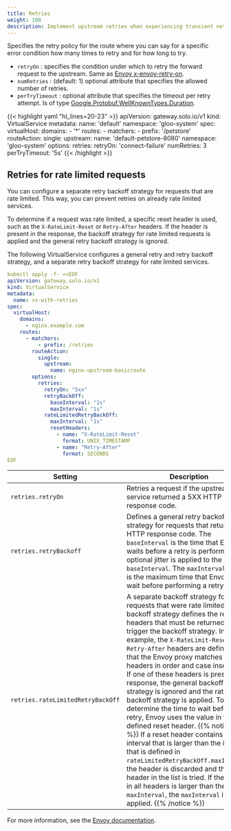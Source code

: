 ```yaml
---
title: Retries
weight: 100
description: Implement upstream retries when experiencing transient network errors
---
```


Specifies the retry policy for the route where you can say for a specific error condition how many times to retry and
for how long to try.

* `retryOn` : specifies the condition under which to retry the forward request to the upstream. Same as [Envoy x-envoy-retry-on](https://www.envoyproxy.io/docs/envoy/latest/configuration/http/http_filters/router_filter#x-envoy-retry-on).
* `numRetries` : (default: 1) optional attribute that specifies the allowed number of retries.
* `perTryTimeout` : optional attribute that specifies the timeout per retry attempt. Is of type [Google.Protobuf.WellKnownTypes.Duration](https://developers.google.com/protocol-buffers/docs/reference/csharp/class/google/protobuf/well-known-types/duration).

{{< highlight yaml "hl_lines=20-23" >}}
apiVersion: gateway.solo.io/v1
kind: VirtualService
metadata:
  name: 'default'
  namespace: 'gloo-system'
spec:
  virtualHost:
    domains:
    - '*'
    routes:
    - matchers:
       - prefix: '/petstore'
      routeAction:
        single:
          upstream:
            name: 'default-petstore-8080'
            namespace: 'gloo-system'
      options:
        retries:
          retryOn: 'connect-failure'
          numRetries: 3
          perTryTimeout: '5s'
{{< /highlight >}}


## Retries for rate limited requests

You can configure a separate retry backoff strategy for requests that are rate limited. This way, you can prevent retries on already rate limited services. 

To determine if a request was rate limited, a specific reset header is used, such as the `X-RateLimit-Reset` or `Retry-After` headers. If the header is present in the response, the backoff strategy for rate limited requests is applied and the general retry backoff strategy is ignored.

The following VirtualService configures a general retry and retry backoff strategy, and a separate retry backoff strategy for rate limited services. 

```yaml
kubectl apply -f- <<EOF
apiVersion: gateway.solo.io/v1
kind: VirtualService
metadata:
  name: vs-with-retries
spec:
  virtualHost:
    domains:
      - nginx.example.com
    routes:
      - matchers:
          - prefix: /retries
        routeAction:
          single:
            upstream:
              name: nginx-upstream-basicroute
        options:
          retries:
            retryOn: "5xx"
            retryBackOff:
              baseInterval: "1s"
              maxInterval: "1s"
            rateLimitedRetryBackOff:
              maxInterval: "1s"
              resetHeaders:
                - name: "X-RateLimit-Reset"
                  format: UNIX_TIMESTAMP
                - name: "Retry-After"
                  format: SECONDS
EOF
```

| Setting | Description | 
| -- | -- | 
| `retries.retryOn` | Retries a request if the upstream service returned a 5XX HTTP response code.  | 
| `retries.retryBackoff` |Defines a general retry backoff strategy for requests that return a 5XX HTTP response code. The `baseInterval` is the time that Envoy waits before a retry is performed. An optional jitter is applied to the `baseInterval`. The `maxInterval` setting is the maximum time that Envoy can wait before performing a retry.  | 
| `retries.rateLimitedRetryBackOff` | A separate backoff strategy for requests that were rate limited. The backoff strategy defines the reset headers that must be returned to trigger the backoff strategy. In this example, the  `X-RateLimit-Reset` and `Retry-After` headers are defined. Note that the Envoy proxy matches these headers in order and case insensitive. If one of these headers is present in a response, the general backoff strategy is ignored and the rate limited backoff strategy is applied. To determine the time to wait before a retry, Envoy uses the value in the defined reset header. {{% notice note %}} If a reset header contains an interval that is larger than the interval that is defined in `rateLimitedRetryBackOff.maxInterval`, the header is discarded and the next header in the list is tried. If the interval in all headers is larger than the `maxInterval`, the `maxInterval` is applied. {{% /notice %}}| 

For more information, see the [Envoy documentation](https://www.envoyproxy.io/docs/envoy/latest/api-v3/config/route/v3/route_components.proto#envoy-v3-api-field-config-route-v3-retrypolicy-rate-limited-retry-back-off). 

